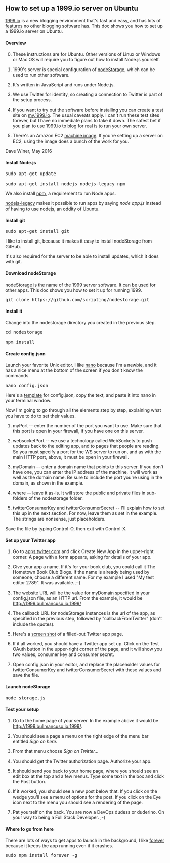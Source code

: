 ## How to set up a 1999.io server on Ubuntu

<a href="http://1999.io/">1999.io</a> is a new blogging environment that's fast and easy, and has lots of <a href="http://1999.io/about/">features</a> no other blogging software has. This doc shows you how to set up a 1999.io server on Ubuntu.



#### Overview

0. These instructions are for Ubuntu. Other versions of Linux or Windows or Mac OS will require you to figure out how to install Node.js yourself. 

1. 1999's server is special configuration of <a href="https://github.com/scripting/nodeStorage">nodeStorage</a>, which can be used to run other software.

2. It's written in JavaScript and runs under Node.js.

3. We use Twitter for identity, so creating a connection to Twitter is part of the setup process.

4. If you want to try out the software before installing you can create a test site on <a href="http://my.1999.io/">my.1999.io</a>. The usual caveats apply. I can't run these test sites forever, but I have no immediate plans to take it down. The safest bet if you plan to use 1999.io to blog for real is to run your own server. 

5. There's an Amazon EC2 <a href="https://github.com/scripting/1999-project/blob/master/docs/ec2.md">machine image</a>. If you're setting up a server on EC2, using the image does a bunch of the work for you. 

Dave Winer, May 2016

#### Install Node.js

<pre>sudo apt-get update

sudo apt-get install nodejs nodejs-legacy npm</pre>

We also install <a href="https://www.npmjs.com/">npm</a>, a requirement to run Node apps. 

<a href="https://packages.debian.org/sid/nodejs-legacy">nodejs-legacy</a> makes it possible to run apps by saying <i>node app.js</i> instead of having to use nodejs, an oddity of Ubuntu.

#### Install git

<pre>sudo apt-get install git</pre>

I like to install git, because it makes it easy to install nodeStorage from GitHub.

It's also required for the server to be able to install updates, which it does with git.

#### Download nodeStorage

nodeStorage is the name of the 1999 server software. It can be used for other apps. This doc shows you how to set it up for running 1999.

<pre>git clone https://github.com/scripting/nodestorage.git</pre>

#### Install it

Change into the nodestorage directory you created in the previous step. 

<pre>cd nodestorage

npm install</pre>

#### Create config.json

Launch your favorite Unix editor. I like <a href="http://mintaka.sdsu.edu/reu/nano.html">nano</a> because I'm a newbie, and it has a nice menu at the bottom of the screen if you don't know the commands.

<pre>nano config.json</pre>

Here's a <a href="https://gist.github.com/scripting/ae6d50ce73fcdb02c51b#file-config-json">template</a> for config.json, copy the text, and paste it into nano in your terminal window.

Now I'm going to go through all the elements step by step, explaining what you have to do to set their values.

1. myPort -- enter the number of the port you want to use. Make sure that this port is open in your firewall, if you have one on this server.

2. websocketPort -- we use a technology called WebSockets to push updates back to the editing app, and to pages that people are reading. So you must specify a port for the WS server to run on, and as with the main HTTP port, above, it must be open in your firewall.

3. myDomain -- enter a domain name that points to this server. If you don't have one, you can enter the IP address of the machine, it will work as well as the domain name. Be sure to include the port you're using in the domain, as shown in the example.

4. where -- leave it as-is. It will store the public and private files in sub-folders of the nodestorage folder.

6. twitterConsumerKey and twitterConsumerSecret -- I'll explain how to set this up in the next section. For now, leave them as set in the example. The strings are nonsense, just placeholders.

Save the file by typing Control-O, then exit with Control-X.

#### Set up your Twitter app

1. Go to <a href="https://apps.twitter.com/">apps.twitter.com</a> and click Create New App in the upper-right corner.  A page with a form appears, asking for details of your app.

2. Give your app a name. If it's for your book club, you could call it The Hometown Book Club Blogs. If the name is already being used by someone, choose a different name. For my example I used "My test editor 2789". It was available. ;-)

3. The website URL will be the value for myDomain specified in your config.json file, as an HTTP url. From the example, it would be http://1999.bullmancuso.io:1999/

4. The callback URL for nodeStorage instances is the url of the app, as specified in the previous step, followed by "callbackFromTwitter" (don't include the quotes).

5. Here's a <a href="http://scripting.com/2016/04/03/createTwitterAppScreen.png">screen shot</a> of a filled-out Twitter app page.

6. If it all worked, you should have a Twitter app set up. Click on the Test OAuth button in the upper-right corner of the page, and it will show you two values, consumer key and consumer secret. 

7. Open config.json in your editor, and replace the placeholder values for twitterConsumerKey and twitterConsumerSecret with these values and save the file. 

#### Launch nodeStorage

<pre>node storage.js</pre>

#### Test your setup

1. Go to the home page of your server. In the example above it would be http://1999.bullmancuso.io:1999/.

1. You should see a page a menu on the right edge of the menu bar entitled <i>Sign on here.</i>

2. From that menu choose <i>Sign on Twitter...</i>

5. You should get the Twitter authorization page. Authorize your app.

6. It should send you back to your home page, where you should see an edit box at the top and a few menus. Type some text in the box and click the Post button. 

7. If it worked, you should see a new post below that. If you click on the wedge you'll see a menu of options for the post. If you click on the Eye icon next to the menu you should see a rendering of the page. 

9. Pat yourself on the back. You are now a DevOps dudess or duderino. On your way to being a Full Stack Developer. ;-)

#### Where to go from here

There are lots of ways to get apps to launch in the background, I like <a href="https://github.com/foreverjs/forever">forever</a> because it keeps the app running even if it crashes. 

<pre>sudo npm install forever -g</pre>

